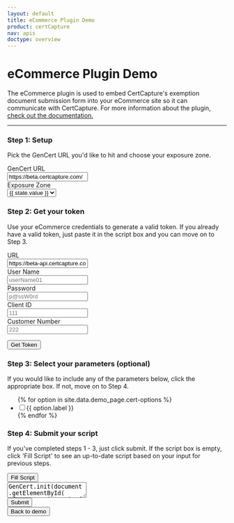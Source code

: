 ```yaml
---
layout: default
title: eCommerce Plugin Demo
product: certCapture
nav: apis
doctype: overview
---
```

<script src="/public/js/vendor/jquery-2.2.4.min.js"></script>
<script type='text/javascript' src='../cert-demo.js'></script>
<script type='text/javascript' src='https://beta.certcapture.com/Gencert2/js'></script>

<h1>eCommerce Plugin Demo</h1>
<p>The eCommerce plugin is used to embed CertCapture's exemption document submission form into your eCommerce site so it can communicate with CertCapture. For more information about the plugin, <a href="https://help.avalara.com/0021_Avalara_CertCapture/All_About_CertCapture/Install_Avalara_CertCapture_for_Ecommerce" target="_blank">check out the documentation.</a></p>
<hr id="cert-divider">

<div id="gencert_test">
    <div class="row" >
        <div class="col-md-3">
            <h3>Step 1: Setup</h3>
            <p>Pick the GenCert URL you'd like to hit and choose your exposure zone.</p>
            <form>
                <div class="form-group row">
                    <label for="api-url" class="col-sm-3 col-form-label">GenCert URL</label>
                    <div class="col-sm-9">
                        <input id="gencert-url" class="form-control" placeholder="https://beta.certcapture.com" value="https://beta.certcapture.com/" type="text">
                    </div>
                </div>
                <div class="form-group row">
                    <label for="inputPassword" class="form-control" class="col-sm-3 col-form-label">Exposure Zone</label>
                    <div class="col-sm-9">
                        <select id="set-zone" class="form-control" onChange="updateCertScript();">
                            {% for state in site.data.demo_page.cert-states %}
                                <option value="{{state.value}}">{{ state.value }}</option>
                            {% endfor %}
                        </select>
                    </div>
                </div>
            </form>
            <h3>Step 2: Get your token</h3>
            <p>Use your eCommerce credentials to generate a valid token. If you already have a valid token, just paste it in the script box and you can move on to Step 3.</p>
            <form>
                <div class="form-group row">
                    <label for="api-url" class="col-sm-3 col-form-label">URL</label>
                    <div class="col-sm-9">
                        <input id="api-url" class="form-control" placeholder="https://beta-api.certcapture.com" value="https://beta-api.certcapture.com" type="text">
                    </div>
                </div>
                <div class="form-group row">
                    <label for="api-user" class="col-sm-3 col-form-label">User Name</label>
                    <div class="col-sm-9">
                        <input id="api-user" class="form-control" placeholder="userName01" type="text">
                    </div>
                </div>
                <div class="form-group row">
                    <label for="api-password" class="col-sm-3 col-form-label">Password</label>
                    <div class="col-sm-9">
                        <input id="api-password" class="form-control" placeholder="p@ssW0rd" type="password">
                    </div>
                </div>
                <div class="form-group row">
                    <label for="client-id" class="col-sm-3 col-form-label">Client ID</label>
                    <div class="col-sm-9">
                        <input id="client-id" class="form-control" placeholder="111" type="text">
                    </div>
                </div>
                <div class="form-group row">
                    <label for="customer-number" class="col-sm-3 col-form-label">Customer Number</label>
                    <div class="col-sm-9">
                        <input id="customer-number" class="form-control" placeholder="222" type="text">
                    </div>
                </div>
            </form>
            <button class="btn btn-primary cert-btn" onclick="getToken()">Get Token</button>
        </div>
        <div class="col-md-3">
            <!-- options -->
            <h3>Step 3: Select your parameters (optional)</h3>
            <p>If you would like to include any of the parameters below, click the appropriate box. If not, move on to Step 4.</p>
            <div>
                <ul id="test-options" onChange="updateCertScript();">
                    {% for option in site.data.demo_page.cert-options %}
                        <li>
                            <label>
                                <input type='checkbox' class="cert-demo-option" id="{{ option.id }}">{{ option.label }}
                            </label>
                        </li>
                    {% endfor %}
                </ul>
            </div>
        </div>
        <!-- request example script -->
        <div class="col-md-6">
            <h3>Step 4: Submit your script</h3>
            <p>If you've completed steps 1 - 3, just click submit. If the script box is empty, click 'Fill Script' to see an up-to-date script based on your input for previous steps.</p>
            <button class="btn btn-link " id="cert-demo-refill-btn" onclick="updateCertScript();">Fill Script</button>
            <div id="script-test">
                <div id="sample-script" class="code-snippet respScroll api-console-output">
                    <textarea id="cert-request" spellcheck="false">
GenCert.init(document.getElementById( 'form-container' ), { 
  edit_purchaser: false, 
  ship_zone: 'Alabama', 
  token: ''
});
GenCert.show();
                    </textarea>
                </div>
                <button class="btn btn-primary" id="cert-demo-submit" onclick="submitEcom();">Submit</button>
            </div>
        </div><!-- end request example script -->
    </div><!-- end row -->
</div><!-- end gencert_test -->

<!-- Form output -->
<div id="form-parent-container">
    <div id="form-container" class="form-output"></div>
</div>
<button class="btn btn-primary cert-btn form-output" id="cert-demo-back-btn" onclick="backToDemo();">Back to demo</button>